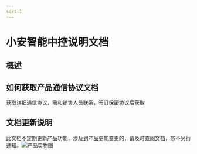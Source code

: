 ```yaml
---
sort:1
---
```


# 小安智能中控说明文档

## 概述

## 如何获取产品通信协议文档
获取详细通信协议，需和销售人员联系，签订保密协议后获取

## 文档更新说明
此文档不定期更新产品功能，涉及到产品更能变更的，请及时查阅文档，恕不另行通知。![产品实物图](http://xc-res.oss-cn-shenzhen.aliyuncs.com/productInfo/pictures/AT-MX6F6%E5%AE%9E%E7%89%A9%E5%9B%BE.jpg)